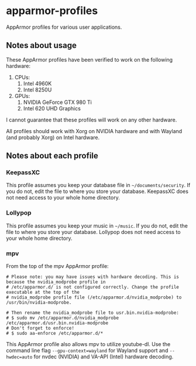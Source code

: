 # apparmor-profiles

AppArmor profiles for various user applications.

## Notes about usage
These AppArmor profiles have been verified to work on the following hardware:

1. CPUs:
    1. Intel 4960K
    2. Intel 8250U
2. GPUs:
    1. NVIDIA GeForce GTX 980 Ti
    2. Intel 620 UHD Graphics

I cannot guarantee that these profiles will work on any other hardware.

All profiles should work with Xorg on NVIDIA hardware and with Wayland (and probably Xorg) on Intel hardware.

## Notes about each profile
### KeepassXC
This profile assumes you keep your database file in `~/documents/security`. If you do not, edit the file to where you store your database. KeepassXC does not need access to your whole home directory.

### Lollypop
This profile assumes you keep your music in `~/music`. If you do not, edit the file to where you store your database. Lollypop does not need access to your whole home directory.

### mpv
From the top of the mpv AppArmor profile:

```
# Please note: you may have issues with hardware decoding. This is because the nvidia_modprobe profile in
# /etc/apparmor.d/ is not configured correctly. Change the profile executable at the top of the
# nvidia_modprobe profile file (/etc/apparmor.d/nvidia_modprobe) to /usr/bin/nvidia-modprobe.

# Then rename the nvidia_modprobe file to usr.bin.nvidia-modprobe:
# $ sudo mv /etc/apparmor.d/nvidia_modprobe /etc/apparmor.d/usr.bin.nvidia-modprobe
# Don't forget to enforce!
# $ sudo aa-enforce /etc/apparmor.d/*
```

This AppArmor profile also allows mpv to utilize youtube-dl. Use the command line flag `--gpu-context=wayland` for Wayland support and `--hwdec=auto` for nvdec (NVIDIA) and VA-API (Intel) hardware decoding.
